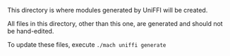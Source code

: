 This directory is where modules generated by UniFFI will be created.

All files in this directory, other than this one, are generated and should
not be hand-edited.

To update these files, execute `./mach uniffi generate`
